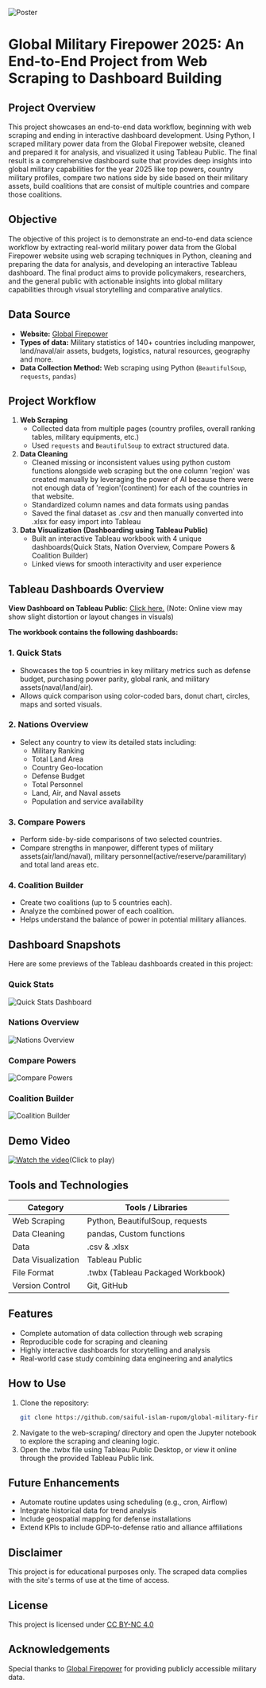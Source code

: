 ![Poster](military.jpg)
# Global Military Firepower 2025: An End-to-End Project from Web Scraping to Dashboard Building

## Project Overview
This project showcases an end-to-end data workflow, beginning with web scraping and ending in interactive dashboard development. Using Python, I scraped military power data from the Global Firepower website, cleaned and prepared it for analysis, and visualized it using Tableau Public. The final result is a comprehensive dashboard suite that provides deep insights into global military capabilities for the year 2025 like top powers, country military profiles, compare two nations side by side based on their military assets, build coalitions that are consist of multiple countries and compare those coalitions.

## Objective
The objective of this project is to demonstrate an end-to-end data science workflow by extracting real-world military power data from the Global Firepower website using web scraping techniques in Python, cleaning and preparing the data for analysis, and developing an interactive Tableau dashboard. The final product aims to provide policymakers, researchers, and the general public with actionable insights into global military capabilities through visual storytelling and comparative analytics.

## Data Source
- **Website:** [Global Firepower](https://www.globalfirepower.com/)
- **Types of data:** Military statistics of 140+ countries including manpower, land/naval/air assets, budgets, logistics, natural resources, geography and more.
- **Data Collection Method:** Web scraping using Python (`BeautifulSoup`, `requests`, `pandas`)

## Project Workflow
1. **Web Scraping**
   - Collected data from multiple pages (country profiles, overall ranking tables, military equipments, etc.)
   - Used `requests` and `BeautifulSoup` to extract structured data.
2. **Data Cleaning**
   - Cleaned missing or inconsistent values using python custom functions alongside web scraping but the one column 'region' was created manually by leveraging the power of AI because there were not enough data of 'region'(continent) for each of the countries in that website.
   - Standardized column names and data formats using pandas
   - Saved the final dataset as .csv and then manually converted into .xlsx for easy import into Tableau
3. **Data Visualization (Dashboarding using Tableau Public)**
   - Built an interactive Tableau workbook with 4 unique dashboards(Quick Stats, Nation Overview, Compare Powers & Coalition Builder)
   - Linked views for smooth interactivity and user experience

## Tableau Dashboards Overview
**View Dashboard on Tableau Public**: [Click here.](https://public.tableau.com/views/global_military_firepower_2025/Dashboard1QuickStats?:language=en-US&:sid=&:redirect=auth&:display_count=n&:origin=viz_share_link) (Note: Online view may show slight distortion or layout changes in visuals)

**The workbook contains the following dashboards:**
### 1. Quick Stats
- Showcases the top 5 countries in key military metrics such as defense budget, purchasing power parity, global rank, and military assets(naval/land/air).
- Allows quick comparison using color-coded bars, donut chart, circles, maps and sorted visuals.
### 2. Nations Overview
- Select any country to view its detailed stats including:
  - Military Ranking
  - Total Land Area
  - Country Geo-location
  - Defense Budget
  - Total Personnel
  - Land, Air, and Naval assets
  - Population and service availability
### 3. Compare Powers
- Perform side-by-side comparisons of two selected countries.
- Compare strengths in manpower, different types of military assets(air/land/naval), military personnel(active/reserve/paramilitary) and total land areas etc.
### 4. Coalition Builder
- Create two coalitions (up to 5 countries each).
- Analyze the combined power of each coalition.
- Helps understand the balance of power in potential military alliances.

## Dashboard Snapshots
Here are some previews of the Tableau dashboards created in this project:
### Quick Stats
![Quick Stats Dashboard](dashboarding/visuals/dashboard_1.png)

### Nations Overview
![Nations Overview](dashboarding/visuals/dashboard_2.png)

### Compare Powers
![Compare Powers](dashboarding/visuals/dashboard_3.png)

### Coalition Builder
![Coalition Builder](dashboarding/visuals/dashboard_4.png)

## Demo Video
[![Watch the video](https://img.youtube.com/vi/viOMhQeQaLk/0.jpg)](https://www.youtube.com/watch?v=viOMhQeQaLk)(Click to play)

## Tools and Technologies

| Category           | Tools / Libraries                   |
|--------------------|-------------------------------------|
| Web Scraping       | Python, BeautifulSoup, requests     |
| Data Cleaning      | pandas, Custom functions            |
| Data               | .csv & .xlsx                        |
| Data Visualization | Tableau Public                      |
| File Format        | .twbx (Tableau Packaged Workbook)   |
| Version Control    | Git, GitHub                         |

## Features
- Complete automation of data collection through web scraping
- Reproducible code for scraping and cleaning
- Highly interactive dashboards for storytelling and analysis
- Real-world case study combining data engineering and analytics

## How to Use
1. Clone the repository:
   ```bash
   git clone https://github.com/saiful-islam-rupom/global-military-firepower-2025-web-scraping-to-dashboard-building.git 
2. Navigate to the web-scraping/ directory and open the Jupyter notebook to explore the scraping and cleaning logic.
3. Open the .twbx file using Tableau Public Desktop, or view it online through the provided Tableau Public link.

## Future Enhancements
- Automate routine updates using scheduling (e.g., cron, Airflow)
- Integrate historical data for trend analysis
- Include geospatial mapping for defense installations
- Extend KPIs to include GDP-to-defense ratio and alliance affiliations

## Disclaimer
This project is for educational purposes only. The scraped data complies with the site's terms of use at the time of access.

## License
This project is licensed under [CC BY-NC 4.0](LICENSE)

## Acknowledgements
Special thanks to [Global Firepower](https://www.globalfirepower.com/) for providing publicly accessible military data.
